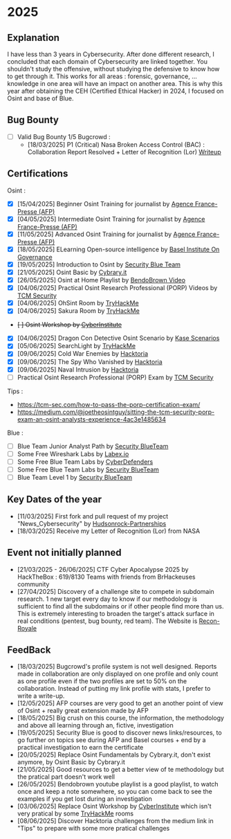 # 2025

## Explanation

I have less than 3 years in Cybersecurity. After done different research, I concluded that each domain of Cybersecurity are linked together. You shouldn't study the offensive, without studying the defensive to know how to get through it. This works for all areas : forensic, governance, ... knowledge in one area will have an impact on another area. This is why this year after obtaining the CEH (Certified Ethical Hacker) in 2024, I focused on Osint and base of Blue.

## Bug Bounty
- [ ] Valid Bug Bounty 1/5 Bugcrowd :
    - [18/03/2025] P1 (Critical) Nasa Broken Access Control (BAC) : Collaboration Report Resolved + Letter of Recognition (Lor) [Writeup](https://github.com/Juliusxd23/Bug_Bounty/blob/master/1_16_02_2025_Nasa/P1_Broken_Access_Control.md)

## Certifications
Osint :
- [X] [15/04/2025] Beginner Osint Training for journalist by [Agence France-Presse (AFP)](https://fr.digitalcourses.afp.com/bundles/techniques-d-investigation-numerique-niveau-debutant)
- [X] [04/05/2025] Intermediate Osint Training for journalist by [Agence France-Presse (AFP)](https://fr.digitalcourses.afp.com/bundles/techniques-d-investigation-numerique-niveau-intermediaire)
- [X] [11/05/2025] Advanced Osint Training for journalist by [Agence France-Presse (AFP)](https://fr.digitalcourses.afp.com/bundles/techniques-d-investigation-numerique-niveau-avance)
- [X] [18/05/2025] ELearning Open-source intelligence by [Basel Institute On Governance](https://baselgovernance.org/basel-learn)
- [X] [19/05/2025] Introduction to Osint by [Security Blue Team](https://www.securityblue.team/courses/introduction-to-osint)
- [X] [21/05/2025] Osint Basic by [Cybrary.it](https://app.cybrary.it/browse/virtual-lab/osint-basics)
- [X] [26/05/2025] Osint at Home Playlist by [BendoBrown Video](https://www.youtube.com/playlist?list=PLrFPX1Vfqk3ehZKSFeb9pVIHqxqrNW8Sy)
- [X] [04/06/2025] Practical Osint Research Professional (PORP) Videos by [TCM Security](https://certifications.tcm-sec.com/porp/)
- [X] [04/06/2025] OhSint Room by [TryHackMe](https://tryhackme.com/room/ohsint)
- [X] [04/06/2025] Sakura Room by [TryHackMe](https://tryhackme.com/room/sakura)
- ~~[ ] Osint Workshop by [CyberInstitute](https://courses.thecyberinst.org/courses/osintworkshop)~~
- [X] [04/06/2025] Dragon Con Detective Osint Scenario by [Kase Scenarios](https://kasescenarios.com/osint-training/)
- [X] [05/06/2025] SearchLight by [TryHackMe](https://tryhackme.com/room/searchlightosint)
- [X] [09/06/2025] Cold War Enemies by [Hacktoria](https://hacktoria.com/#easy)
- [X] [09/06/2025] The Spy Who Vanished by [Hacktoria](https://hacktoria.com/#easy)
- [X] [09/06/2025] Naval Intrusion by [Hacktoria](https://hacktoria.com/#easy)
- [ ] Practical Osint Research Professional (PORP) Exam by [TCM Security](https://certifications.tcm-sec.com/porp/)

Tips : 
- https://tcm-sec.com/how-to-pass-the-porp-certification-exam/
- https://medium.com/@joetheosintguy/sitting-the-tcm-security-porp-exam-an-osint-analysts-experience-4ac3e1485634

Blue :
- [ ] Blue Team Junior Analyst Path by [Security BlueTeam](https://www.securityblue.team/courses/blue-team-junior-analyst-pathway-bundle)
- [ ] Some Free Wireshark Labs by [Labex.io](https://labex.io/free-labs/wireshark)
- [ ] Some Free Blue Team Labs by [CyberDefenders](https://cyberdefenders.org/blueteam-ctf-challenges/)
- [ ] Some Free Blue Team Labs by [Security BlueTeam](https://blueteamlabs.online/)
- [ ] Blue Team Level 1 by [Security BlueTeam](https://www.securityblue.team/certifications/blue-team-level-1)

## Key Dates of the year
- [11/03/2025] First fork and pull request of my project "News_Cybersecurity" by [Hudsonrock-Partnerships](https://github.com/hudsonrock-partnerships)
- [18/03/2025] Receive my Letter of Recognition (Lor) from NASA

## Event not initially planned
- [21/03/2025 - 26/06/2025] CTF Cyber Apocalypse 2025 by HackTheBox : 619/8130 Teams with friends from BrHackeuses community 
- [27/04/2025] Discovery of a challenge site to compete in subdomain research. 1 new target every day to know if our methodology is sufficient to find all the subdomains or if other people find more than us. This is extremely interesting to broaden the target's attack surface in real conditions (pentest, bug bounty, red team). The Website is [Recon-Royale](https://recon-royale.com/)

## FeedBack
- [18/03/2025] Bugcrowd's profile system is not well designed. Reports made in collaboration are only displayed on one profile and only count as one profile even if the two profiles are set to 50% on the collaboration. Instead of putting my link profile with stats, I prefer to write a write-up.
- [12/05/2025] AFP courses are very good to get an another point of view of Osint + really great extension made by AFP
- [18/05/2025] Big crush on this course, the information, the methodology and above all learning through an, fictive, investigation
- [19/05/2025] Security Blue is good to discover news links/resources, to go further on topics see during AFP and Basel courses + end by a practical investigation to earn the certificate
- [20/05/2025] Replace Osint Fundamentals by Cybrary.it, don't exist anymore, by Osint Basic by Cybrary.it
- [21/05/2025] Good resources to get a better view of te methodology but the pratical part doesn't work well
- [26/05/2025] Bendobrown youtube playlist is a good playlist, to watch once and keep a note somewhere, so you can come back to see the examples if you get lost during an investigation
- [03/06/2025] Replace Osint Workshop by [CyberInstitute](https://courses.thecyberinst.org/courses/osintworkshop) which isn't very pratical by some [TryHackMe](https://tryhackme.com/) rooms
- [08/06/2025] Discover Hacktoria challenges from the medium link in "Tips" to prepare with some more pratical challenges